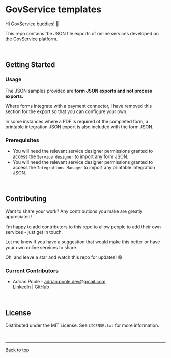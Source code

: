 <!-- PROJECT -->

<div id="back-to-top"></div>

# GovService templates

Hi GovService buddies! 👋

This repo contains the JSON file exports of online services developed on the GovService platform.

<p>&nbsp;</p>




<!-- GETTING STARTED -->
## Getting Started

### Usage

The JSON samples provided are **form JSON exports and not process exports.**

Where forms integrate with a payment connector, I have removed this section for the export so that you can configure your own.

In some instances where a PDF is required of the completed form, a printable integration JSON export is also included with the form JSON.


### Prerequisites

* You will need the relevant service designer permissions granted to access the `Service designer` to import any form JSON.
* You will need the relevant service designer permissions granted to access the `Integrations Manager` to import any printable integration JSON.

 <p>&nbsp;</p>
 
 
 
 
<!-- CONTRIBUTING -->
## Contributing

Want to share your work? Any contributions you make are greatly appreciated!

I'm happy to add contributors to this repo to allow people to add their own services - just get in touch.

Let me know if you have a suggestion that would make this better or have your own online services to share.

Oh, and leave a star and watch this repo for updates! 😄

<!-- CONTACT -->
### Current Contributors

* Adrian Poole - [adrian.poole.dev@gmail.com][contact-email]<br />
[LinkedIn][linkedin-profile] | [GitHub][github-profile]

<p>&nbsp;</p>



<!-- LICENSE -->
## License

Distributed under the MIT License. See `LICENSE.txt` for more information.

<p>&nbsp;</p>



---
[Back to top][back-to-top]




<!-- MARKDOWN LINKS -->
[back-to-top]: #back-to-top
[github-profile]: https://github.com/ROMBORAMA "View my LinkedIn profile"
[linkedin-profile]: https://www.linkedin.com/in/adriantransatlantic/ "View my LinkedIn profile"
[contact-email]: mailto:adrian.poole.dev@gmail.com "Send me an email"
